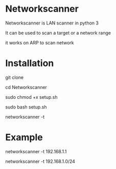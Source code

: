 # Networkscanner

Networkscanner is LAN scanner in python 3

It can be used to scan a target or a network range

it works on ARP to scan network 

# Installation

git clone 

cd Networkscanner

sudo chmod +x setup.sh

sudo bash setup.sh

networkscanner -t <target>
  
# Example

networkscanner -t 192.168.1.1

networkscanner -t 192.168.1.0/24
